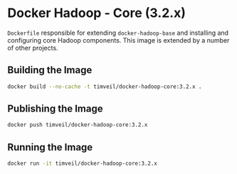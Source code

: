# Docker Hadoop - Core (3.2.x)

`Dockerfile` responsible for extending `docker-hadoop-base` and installing and configuring core Hadoop components.  This image is extended by a number of other projects.

## Building the Image
```bash
docker build --no-cache -t timveil/docker-hadoop-core:3.2.x .
```

## Publishing the Image
```bash
docker push timveil/docker-hadoop-core:3.2.x
```

## Running the Image
```bash
docker run -it timveil/docker-hadoop-core:3.2.x
```